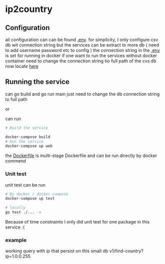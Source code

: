 # ip2country

## Configuration

all configuration can can be found [.env](./.env).
for simplicity, I only configure csv db wit connection string 
but the services can be extract to more db ( need to add username password etc to config )
the connection string in the [.env](./.env) is set for running in docker if one want to run the services without
docker container need to change the connection string tio full path of the cvs db now locate
[here](./dataBase/ipToCountryDB.csv)

## Running the service 
can go build and go run main just need to change the db connection string to full path

or

can run 
```bash
# Build the service

docker-compose build
# Run the service
docker-compose up web
```
the [Dockerfile](./Dockerfile) is multi-stage Dockerfile and can be run directly by docker commend

### Unit test

unit test can be run 
```bash
# By docker / docker-compose
docker-compose up test

# locally 
go test ./... -v

```

Because of time constraints I only did unit test for one package in this service :( 
 ### example 
working query  with ip that persist on this small db 
v1/find-country?ip=1.0.0.255